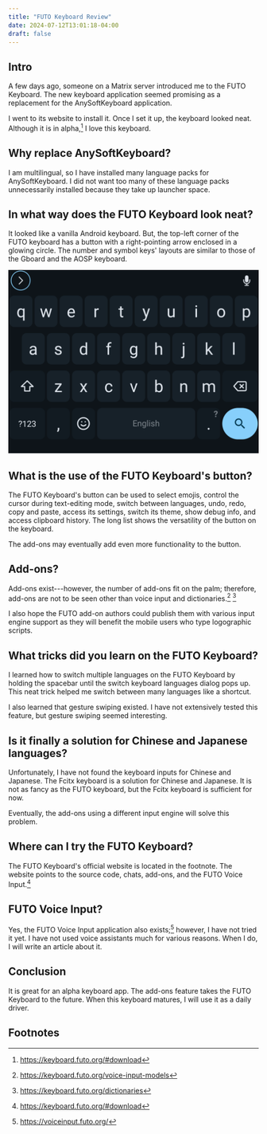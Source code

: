 ```yaml
---
title: "FUTO Keyboard Review"
date: 2024-07-12T13:01:18-04:00
draft: false
---
```


## Intro
A few days ago, someone on a Matrix server introduced me to the FUTO Keyboard. The new keyboard application seemed promising as a replacement for the AnySoftKeyboard application.

I went to its website to install it. Once I set it up, the keyboard looked neat. Although it is in alpha,[^1] I love this keyboard.

## Why replace AnySoftKeyboard?
I am multilingual, so I have installed many language packs for AnySoftKeyboard. I did not want too many of these language packs unnecessarily installed because they take up launcher space.

## In what way does the FUTO Keyboard look neat?
It looked like a vanilla Android keyboard. But, the top-left corner of the FUTO keyboard has a button with a right-pointing arrow enclosed in a glowing circle. The number and symbol keys' layouts are similar to those of the Gboard and the AOSP keyboard.

![Example Screenshot of FUTO Keyboard](../../images/futo-keyboard-screenshot.png)

## What is the use of the FUTO Keyboard's button?
The FUTO Keyboard's button can be used to select emojis, control the cursor during text-editing mode, switch between languages, undo, redo, copy and paste, access its settings, switch its theme, show debug info, and access clipboard history. The long list shows the versatility of the button on the keyboard.

The add-ons may eventually add even more functionality to the button.

## Add-ons?
Add-ons exist---however, the number of add-ons fit on the palm; therefore, add-ons are not to be seen other than voice input and dictionaries.[^2] [^3]

I also hope the FUTO add-on authors could publish them with various input engine support as they will benefit the mobile users who type logographic scripts. 

## What tricks did you learn on the FUTO Keyboard?
I learned how to switch multiple languages on the FUTO Keyboard by holding the spacebar until the switch keyboard languages dialog pops up. This neat trick helped me switch between many languages like a shortcut.

I also learned that gesture swiping existed. I have not extensively tested this feature, but gesture swiping seemed interesting.

## Is it finally a solution for Chinese and Japanese languages?
Unfortunately, I have not found the keyboard inputs for Chinese and Japanese. The Fcitx keyboard is a solution for Chinese and Japanese. It is not as fancy as the FUTO keyboard, but the Fcitx keyboard is sufficient for now.

Eventually, the add-ons using a different input engine will solve this problem.

## Where can I try the FUTO Keyboard?
The FUTO Keyboard's official website is located in the footnote. The website points to the source code, chats, add-ons, and the FUTO Voice Input.[^1]

## FUTO Voice Input?
Yes, the FUTO Voice Input application also exists;[^4] however, I have not tried it yet. I have not used voice assistants much for various reasons. When I do, I will write an article about it.

## Conclusion
It is great for an alpha keyboard app. The add-ons feature takes the FUTO Keyboard to the future. When this keyboard matures, I will use it as a daily driver.

## Footnotes
[^1]: https://keyboard.futo.org/#download
[^2]: https://keyboard.futo.org/voice-input-models
[^3]: https://keyboard.futo.org/dictionaries
[^4]: https://voiceinput.futo.org/
